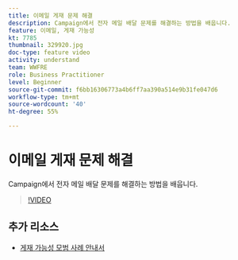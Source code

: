 ```yaml
---
title: 이메일 게재 문제 해결
description: Campaign에서 전자 메일 배달 문제를 해결하는 방법을 배웁니다.
feature: 이메일, 게재 가능성
kt: 7785
thumbnail: 329920.jpg
doc-type: feature video
activity: understand
team: WWFRE
role: Business Practitioner
level: Beginner
source-git-commit: f6bb16306773a4b6ff7aa390a514e9b31fe047d6
workflow-type: tm+mt
source-wordcount: '40'
ht-degree: 55%

---
```



# 이메일 게재 문제 해결

Campaign에서 전자 메일 배달 문제를 해결하는 방법을 배웁니다.

>[!VIDEO](https://video.tv.adobe.com/v/329920?quality=12)

## 추가 리소스

* [게재 가능성 모범 사례 안내서](https://experienceleague.adobe.com/docs/deliverability-learn/deliverability-best-practice-guide/introduction.html?lang=ko)